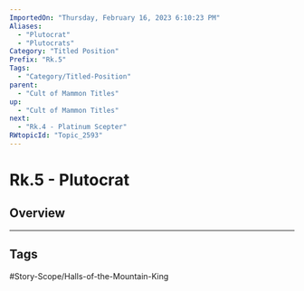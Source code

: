 ```yaml
---
ImportedOn: "Thursday, February 16, 2023 6:10:23 PM"
Aliases:
  - "Plutocrat"
  - "Plutocrats"
Category: "Titled Position"
Prefix: "Rk.5"
Tags:
  - "Category/Titled-Position"
parent:
  - "Cult of Mammon Titles"
up:
  - "Cult of Mammon Titles"
next:
  - "Rk.4 - Platinum Scepter"
RWtopicId: "Topic_2593"
---
```

# Rk.5 - Plutocrat
## Overview

---
## Tags
#Story-Scope/Halls-of-the-Mountain-King

